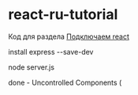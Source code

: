 # react-ru-tutorial
Код для раздела [Подключаем react](https://maxfarseer.gitbooks.io/react-course-ru/content/podklyuchaem_react.html)


 install express --save-dev
 
 node server.js
 
 done - Uncontrolled Components (
